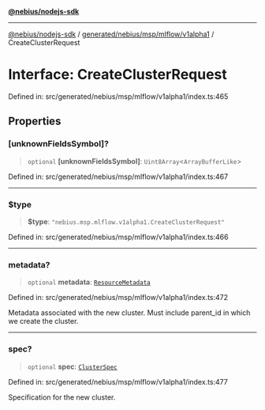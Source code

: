 [**@nebius/nodejs-sdk**](../../../../../../README.md)

---

[@nebius/nodejs-sdk](../../../../../../README.md) / [generated/nebius/msp/mlflow/v1alpha1](../README.md) / CreateClusterRequest

# Interface: CreateClusterRequest

Defined in: src/generated/nebius/msp/mlflow/v1alpha1/index.ts:465

## Properties

### \[unknownFieldsSymbol\]?

> `optional` **\[unknownFieldsSymbol\]**: `Uint8Array`\<`ArrayBufferLike`\>

Defined in: src/generated/nebius/msp/mlflow/v1alpha1/index.ts:467

---

### $type

> **$type**: `"nebius.msp.mlflow.v1alpha1.CreateClusterRequest"`

Defined in: src/generated/nebius/msp/mlflow/v1alpha1/index.ts:466

---

### metadata?

> `optional` **metadata**: [`ResourceMetadata`](../../../../common/v1/interfaces/ResourceMetadata.md)

Defined in: src/generated/nebius/msp/mlflow/v1alpha1/index.ts:472

Metadata associated with the new cluster. Must include parent_id in which we create the cluster.

---

### spec?

> `optional` **spec**: [`ClusterSpec`](ClusterSpec.md)

Defined in: src/generated/nebius/msp/mlflow/v1alpha1/index.ts:477

Specification for the new cluster.
